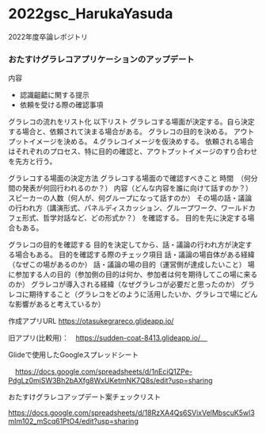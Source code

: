 # 2022gsc_HarukaYasuda
2022年度卒論レポジトリ

### おたすけグラレコアプリケーションのアップデート

内容

- 認識齟齬に関する提示
- 依頼を受ける際の確認事項


グラレコの流れをリスト化
以下リスト
グラレコする場面が決定する。自ら決定する場合と、依頼されて決まる場合がある。
グラレコの目的を決める。
アウトプットイメージを決める。
4.グラレコイメージを仮決めする。
依頼される場合はそれぞれのプロセス、特に目的の確認と、アウトプットイメージのすり合わせを先方と行う。

グラレコする場面の決定方法
グラレコする場面ので確認すべきこと
時間　（何分間の発表が何回行われるのか？）
内容（どんな内容を誰に向けて話すのか？）
スピーカーの人数（何人が、何グループになって話すのか）
その場の話・議論の行われ方（講演形式、パネルディスカッション、グループワーク、ワールドカフェ形式、哲学対話など、どの形式か？）
を確認する。
目的を先に決定する場合もある。

グラレコの目的を確認する
目的を決定してから、話・議論の行われ方が決定する場合もある。
目的を確認する際のチェック項目
話・議論の場自体がある経緯（なぜこの場があるのか）
話・議論の場の目的（運営側が達成したいこと）
場に参加する人の目的（参加側の目的は何か、参加者は何を期待してこの場に来るのか）
グラレコが導入される経緯（なぜグラレコが必要だと思ったのか）
グラレコに期待すること（グラレコをどのように活用したいか、グラレコで場にどんな影響があると考えているか）


作成アプリURL
https://otasukegrareco.glideapp.io/

旧アプリ(比較用)：　https://sudden-coat-8413.glideapp.io/　

Glideで使用したGoogleスプレッドシート　

　https://docs.google.com/spreadsheets/d/1nEciQ1ZPe-PdgLz0mjSW3Bh2bAXfg8WxUKetmNK7Q8s/edit?usp=sharing

おたすけグラレコアップデート案チェックリスト

https://docs.google.com/spreadsheets/d/18RzXA4Qs6SVixVelMbscuK5wl3mIm102_mScq61PtO4/edit?usp=sharing
